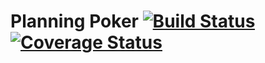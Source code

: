 Planning Poker [![Build Status](https://travis-ci.org/frankbille/planningpoker.svg?branch=develop)](https://travis-ci.org/frankbille/planningpoker) [![Coverage Status](https://coveralls.io/repos/frankbille/planningpoker/badge.svg?branch=develop)](https://coveralls.io/r/frankbille/planningpoker?branch=develop)
==============


